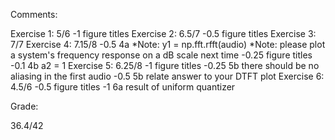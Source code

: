 Comments:

Exercise 1: 5/6
  -1 figure titles
Exercise 2: 6.5/7
  -0.5 figure titles
Exercise 3: 7/7
Exercise 4: 7.15/8 
  -0.5 4a *Note: y1 = np.fft.rfft(audio) *Note: please plot a system's frequency response on a dB scale next time -0.25 figure titles 
  -0.1 4b a2 = 1
Exercise 5: 6.25/8
  -1 figure titles
  -0.25 5b there should be no aliasing in the first audio
  -0.5 5b relate answer to your DTFT plot
 Exercise 6: 4.5/6
  -0.5 figure titles
  -1 6a result of uniform quantizer

Grade:

36.4/42
